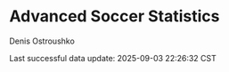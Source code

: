 # Advanced Soccer Statistics
Denis Ostroushko

<!-- gfm -->

Last successful data update: 2025-09-03 22:26:32 CST
